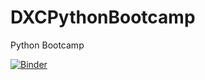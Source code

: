 # DXCPythonBootcamp
Python Bootcamp

[![Binder](https://mybinder.org/badge_logo.svg)](https://mybinder.org/v2/gh/markpahang/DXCPythonBootcamp.git/HEAD)
